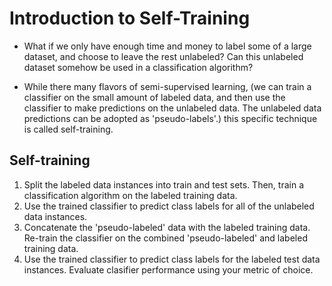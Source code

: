 # Introduction to Self-Training 
- What if we only have enough time and money to label some of a large dataset, and choose to leave the rest unlabeled? Can this unlabeled dataset somehow be used in a classification algorithm?

- While there many flavors of semi-supervised learning, (we can train a classifier on the small amount of labeled data, and then use the classifier to make predictions on the unlabeled data. The unlabeled data predictions can be adopted as 'pseudo-labels'.) this specific technique is called self-training.

## Self-training 
1. Split the labeled data instances into train and test sets. Then, train a classification algorithm on the labeled training data.
2. Use the trained classifier to predict class labels for all of the unlabeled data instances.
3. Concatenate the 'pseudo-labeled' data with the labeled training data.
Re-train the classifier on the combined 'pseudo-labeled' and labeled training data.
4. Use the trained classifier to predict class labels for the labeled test data instances. Evaluate clasifier performance using your metric of choice.
